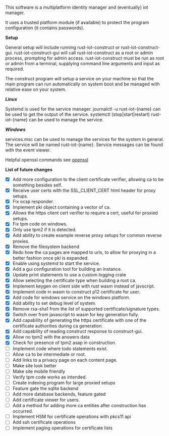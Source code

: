This software is a multiplatform identity manager and (eventually) iot manager.

It uses a trusted platform module (if available) to protect the program configuration (it contains passwords).

**Setup**

General setup will include running rust-iot-construct or rust-iot-construct-gui. rust-iot-construct-gui will call rust-iot-construct as a root or admin process, prompting for admin access. rust-iot-construct must be run as root or admin from a terminal, supplying command line arguments and input as required.

The construct program will setup a service on your machine so that the main program can run automatically on system boot and be managed with relative ease on your system.

***Linux***

Systemd is used for the service manager. journalctl -u rust-iot-{name} can be used to get the output of the service. systemctl (stop|start|restart) rust-iot-{name} can be used to manage the service.

***Windows***

services.msc can be used to manage the services for the system in general. The service will be named rust-iot-{name}. Service messages can be found with the event viewer.

Helpful openssl commands see [openssl](openssl.md)

**List of future changes**

- [x] Add more configuration to the client certificate verifier, allowing ca to be something besides self.
- [x] Receive user certs with the SSL_CLIENT_CERT html header for proxy setups.
- [x] Fix ocsp responder.
- [x] Implement pki object containing a vector of ca.
- [x] Allows the https client cert verifier to require a cert, useful for proxied setups.
- [x] Fix tpm code on windows.
- [x] Only use tpm2 if it is detected.
- [x] Add ability to create example reverse proxy setups for common reverse proxies.
- [x] Remove the filesystem backend
- [x] Redo how the ca pages are mapped to urls, to allow for proxying in a better fashion once pki is expanded.
- [x] Enable using systemd to start the service.
- [x] Add a gui configuration tool for building an instance.
- [x] Update print statements to use a custom logging crate
- [x] Allow selecting the certificate type when building a root ca.
- [x] Implement keygen on client side with rust wasm instead of javscript.
- [x] Implement code in wasm to construct p12 certificate for user.
- [x] Add code for windows service on the windows platform.
- [x] Add ability to set debug level of system.
- [x] Remove rsa-sha1 from the list of supported certificate/signature types.
- [x] Switch over from javascript to wasm for key generation fully.
- [x] Add capability of generating the https certificate with one of the certificate authorities during ca generation.
- [x] Add capability of reading construct response to construct-gui.
- [x] Allow no tpm2 with the answers data
- [x] Check for presence of tpm2 asap in construction.
- [ ] Implement code where todo statements exist.
- [ ] Allow ca to be intermediate or root.
- [ ] Add links to a privacy page on each content page.
- [ ] Make site look better
- [ ] Make site mobile friendly
- [ ] Verify tpm code works as intended.
- [ ] Create indexing program for large proxied setups
- [ ] Feature gate the sqlite backend
- [ ] Add more database backends, feature gated
- [ ] Add certificate viewer for users.
- [ ] Add a method for adding more ca entities after construction has occurred.
- [ ] Implement HSM for certificate operations with pkcs11 api
- [ ] Add ssh certificate operations
- [ ] Implement paging operations for certificate lists